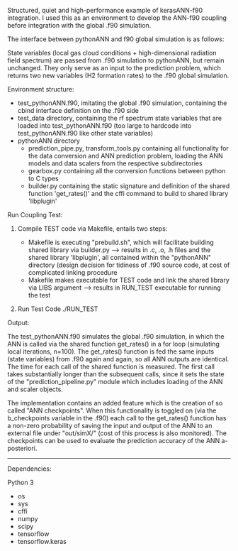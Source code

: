 Structured, quiet and high-performance example of kerasANN-f90 integration.
I used this as an environment to develop the ANN-f90 coupling before integration with the global .f90 simulation.


The interface between pythonANN and f90 global simulation is as follows:

State variables (local gas cloud conditions + high-dimensional radiation field spectrum) are passed from .f90 simulation to pythonANN, but remain unchanged. They only serve as an input to the prediction problem, which returns two new variables (H2 formation rates) to the .f90 global simulation.

Environment structure:

- test_pythonANN.f90, imitating the global .f90 simulation, containing the cbind interface definition on the .f90 side
- test_data directory, containing the rf spectrum state variables that are loaded into test_pythonANN.f90 (too large to hardcode into test_pythonANN.f90 like other state variables)
- pythonANN directory
    - prediction_pipe.py, transform_tools.py containing all functionality for the data conversion and ANN prediction problem, loading the ANN models and data scalers from the respective subdirectories 
    - gearbox.py containing all the conversion functions between python to C types
    - builder.py containing the static signature and definition of the shared function 'get_rates()' and the cffi command to build to shared library 'libplugin'
		


Run Coupling Test:

1. Compile TEST code via Makefile, entails two steps:
    - Makefile is executing "prebuild.sh", which will facilitate building shared library via builder.py
        --> results in  .c, .o, .h files and the shared library 'libplugin', all contained within the "pythonANN" directory (design decision for tidiness of .f90 source code, at cost of complicated linking procedure
    - Makefile makes executable for TEST code and link the shared library via LIBS argument
        --> results in RUN_TEST executable for running the test
    
2. Run Test Code ./RUN_TEST


Output:

The test_pythonANN.f90 simulates the global .f90 simulation, in which the ANN is called via the shared function get_rates() in a for loop (simulating local iterations, n=100).
The get_rates() function is fed the same inputs (state variables) from .f90 again and again, so all ANN outputs are identical. The time for each call of the shared function is measured.
The first call takes substantially longer than the subsequent calls, since it sets the state of the "prediction_pipeline.py" module which includes loading of the ANN and scaler objects.

The implementation contains an added feature which is the creation of so called "ANN checkpoints". When this functionality is toggled on (via the b_checkpoints variable in the .f90) each call to the get_rates() function has a non-zero probability of saving the input and output of the ANN to an external file under "out/simX/" (cost of this process is also monitored). The checkpoints can be used to evaluate the prediction accuracy of the ANN a-posteriori.



 - - - - - - - - - - - - 

Dependencies: 

Python 3
- os
- sys
- cffi
- numpy
- scipy
- tensorflow
- tensorflow.keras
